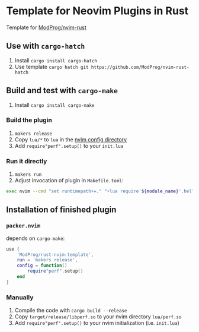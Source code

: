 # Template for Neovim Plugins in Rust

Template for [ModProg/nvim-rust](https://github.com/ModProg/nvim-rust)

## Use with `cargo-hatch`
1. Install `cargo install cargo-hatch`
2. Use template `cargo hatch git https://github.com/ModProg/nvim-rust-hatch`

## Build and test with `cargo-make`
1. Install `cargo install cargo-make`

### Build the plugin
1. `makers release`
2. Copy `lua/*` to `lua` in the [nvim config directory](https://neovim.io/doc/user/starting.html#base-directories)
3. Add `require"perf".setup()` to your `init.lua`

### Run it directly
1. `makers run`
2. Adjust invocation of plugin in `Makefile.toml`:
```sh
exec nvim --cmd "set runtimepath+=." "+lua require'${module_name}'.hello()"
```

## Installation of finished plugin
### `packer.nvim`
depends on `cargo-make`:

```lua
use {
    'ModProg/rust-nvim-template', 
    run = 'makers release',
    config = function()
        require"perf".setup()
    end
}
```

### Manually

1. Compile the code with `cargo build --release`
2. Copy `target/release/libperf.so` to your nvim directory `lua/perf.so`
3. Add `require"perf".setup()` to your nvim initialization (i.e. `init.lua`)
